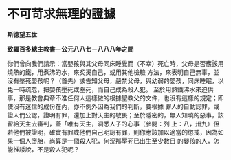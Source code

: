 # 不可苛求無理的證據


**斯德望五世**

**致羅百多總主教書－公元八八七－八八八年之間**





你們曾向我們請示：當嬰孩與其父母同床睡覺而（不幸）死亡時，父母是否應該用燒熱的鐵，用煮沸的水，來炙燙自己，或用其他檢驗
方法，來表明自己無辜，並沒有壓死嬰孩呢？（首先）該告知父母，嚴禁父母，與幼弱的嬰孩，同床睡眠，以免一時疏忽，把嬰孩壓死或窒死，而自己成為殺人犯。
至於用熱鐵沸水來迫供事，那是教會典章不准任何人這樣做的根據聖教父的文件，也沒有這樣的規定；即使沒有迷信的成份在內，亦不例外因為我們的判斷，要根據
罪人的自動認罪，或證人們公認，證明有罪，還加上對天主的敬畏；至於隱密的，無人知曉的惡事，該留給天主去審判，蓋「唯有天主，洞悉人子的心事（參閱：列
上：八，卅九）但若他們被證明，確實有罪或他們自己明認有罪，則你應該加以適當的懲戒，因為如果一個人墮胎，尚算是一個殺人犯，何況那壓死已出生至少數日
的嬰孩的人，怎能推諉說，不是殺人犯呢？


